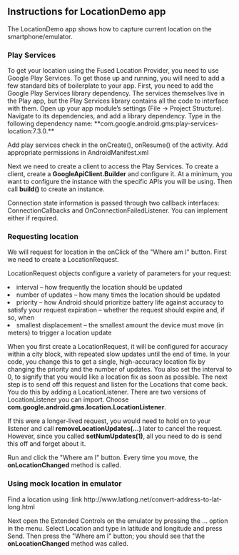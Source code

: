 <h2> Instructions for LocationDemo app</h2>
The LocationDemo app shows how to capture current location on the smartphone/emulator.

<!--
If running on the emulator, make sure to follow the instructions in the next section.
Start the emulator. See if it is running by typing the following command on your terminal

adb shell

Then to install it in the emulator, type the following command
adb install /Users/aprasad/Downloads/MockWalker.apk

You cannot reinstall the same app; to do so, you need to uninstall it first.
If you need to uninstall it, first you need to figure out the package name.
So you need access to the shell.

**adb shell**

Then type the following command to see the list of apps installed in the emulator.

**pm list packages -f**

Find MockWalker and copy the package name. The package name value will be the value following the text **apk=** for the MockWalker app.

Then exit the emulator shell, and once you are back in your laptop shell, type the following command to uninstall.

**adb uninstall <packagename> -->

<h3>  Play Services </h3>
To get your location using the Fused Location Provider, you need to use Google Play Services. To get those up and running, you will need to add a few standard bits of boilerplate to your app. First, you need to add the Google Play Services library dependency. The services themselves live in the Play app, but the Play Services library contains all the code to interface with them. Open up your app module’s settings (File → Project Structure). Navigate to its dependencies, and add a library dependency. Type in the following dependency name:
 **com.google.android.gms:play-services-location:7.3.0.**

 Add play services check in the onCreate(), onResume() of the activity. Add appropriate permissions in AndroidManifest.xml

Next we need to create a client to access the Play Services. To create a client, create a **GoogleApiClient.Builder** and configure it. At a minimum, you want to configure the instance with the specific APIs you will be using. Then call **build()** to create an instance.

Connection state information is passed through two callback interfaces: ConnectionCallbacks and OnConnectionFailedListener. You can implement either if required.

<h3> Requesting location </h3>
We will request for location in the onClick of the "Where am I" button. First we need to create a LocationRequest.

LocationRequest objects configure a variety of parameters for your request:
<li> interval – how frequently the location should be updated
<li> number of updates – how many times the location should be updated
<li> priority – how Android should prioritize battery life against accuracy to satisfy your request
expiration – whether the request should expire and, if so, when
<li> smallest displacement – the smallest amount the device must move (in meters) to trigger a location update

When you first create a LocationRequest, it will be configured for accuracy within a city block, with repeated slow updates until the end of time. In your code, you change this to get a single, high-accuracy location fix by changing the priority and the number of updates. You also set the interval to 0, to signify that you would like a location fix as soon as possible.
The next step is to send off this request and listen for the Locations that come back. You do this by adding a LocationListener. There are two versions of LocationListener you can import. Choose **com.google.android.gms.location.LocationListener**.

If this were a longer-lived request, you would need to hold on to your listener and call **removeLocationUpdates(…)** later to cancel the request. However, since you called **setNumUpdates(1)**, all you need to do is send this off and forget about it.

Run and click the "Where am I" button. Every time you move, the **onLocationChanged** method is called.

<h3> Using mock location in emulator </h3>
Find a location using :link http://www.latlong.net/convert-address-to-lat-long.html

Next open the Extended Controls on the emulator by pressing the ... option in the menu. Select Location and type in latitude and longitude and press Send. Then press the "Where am I" button; you should see that the **onLocationChanged** method was called. 
